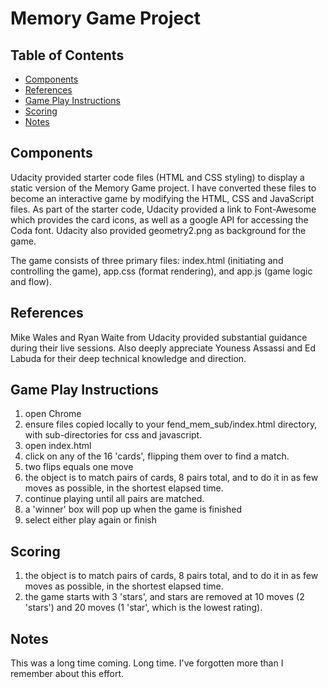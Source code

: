 # Memory Game Project

## Table of Contents

* [Components](#components)
* [References](#references)
* [Game Play Instructions](#instructions)
* [Scoring](#scoring)
* [Notes](#notes)

## Components

Udacity provided starter code files (HTML and CSS styling) to display a static version of the Memory Game project. I have converted these files to become an interactive game by modifying the HTML, CSS and JavaScript files.  As part of the starter code, Udacity provided a link to Font-Awesome which provides the card icons, as well as a google API for accessing the Coda font.  Udacity also provided geometry2.png as background for the game.

The game consists of three primary files: index.html (initiating and controlling the game), app.css (format rendering), and app.js (game logic and flow).

## References

Mike Wales and Ryan Waite from Udacity provided substantial guidance during their live sessions.  Also deeply appreciate Youness Assassi and Ed Labuda for their deep technical knowledge and direction.

## Game Play Instructions

1. open Chrome
2. ensure files copied locally to your fend_mem_sub/index.html directory, with sub-directories for css and javascript.
3. open index.html
4. click on any of the 16 'cards', flipping them over to find a match.
5. two flips equals one move
6. the object is to match pairs of cards, 8 pairs total, and to do it in as few moves as possible, in the shortest elapsed time.
7. continue playing until all pairs are matched.
8. a 'winner' box will pop up when the game is finished 
9. select either play again or finish

## Scoring

1. the object is to match pairs of cards, 8 pairs total, and to do it in as few moves as possible, in the shortest elapsed time.
2. the game starts with 3 'stars', and stars are removed at 10 moves (2 'stars') and 20 moves (1 'star', which is the lowest rating).


## Notes
This was a long time coming.  Long time.  I've forgotten more than I remember about this effort.  
